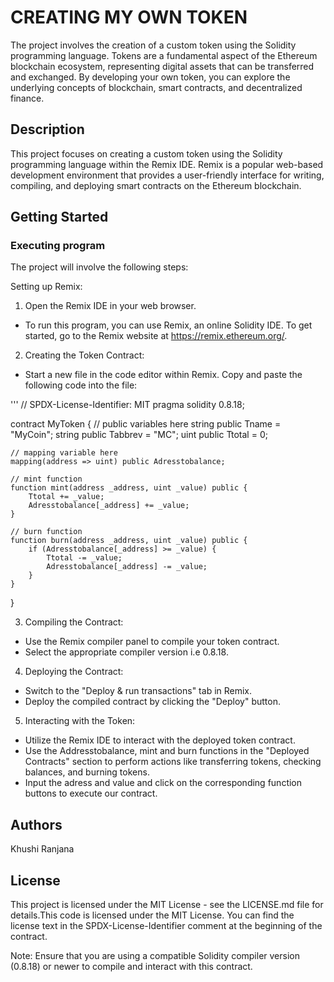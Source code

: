 # CREATING MY OWN TOKEN 

The project involves the creation of a custom token using the Solidity programming language. Tokens are a fundamental aspect of the Ethereum blockchain ecosystem, representing digital assets that can be transferred and exchanged. By developing your own token, you can explore the underlying concepts of blockchain, smart contracts, and decentralized finance.

## Description
This project focuses on creating a custom token using the Solidity programming language within the Remix IDE. Remix is a popular web-based development environment that provides a user-friendly interface for writing, compiling, and deploying smart contracts on the Ethereum blockchain.

## Getting Started

### Executing program

The project will involve the following steps:

Setting up Remix:

1. Open the Remix IDE in your web browser.
* To run this program, you can use Remix, an online Solidity IDE. To get started, go to the Remix website at https://remix.ethereum.org/.

2. Creating the Token Contract:

* Start a new file in the code editor within Remix. Copy and paste the following code into the file:




'''
// SPDX-License-Identifier: MIT
pragma solidity 0.8.18;

contract MyToken {
    // public variables here
    string public Tname = "MyCoin";
    string public Tabbrev = "MC";
    uint public Ttotal = 0;

    // mapping variable here
    mapping(address => uint) public Adresstobalance;

    // mint function
    function mint(address _address, uint _value) public {
        Ttotal += _value;
        Adresstobalance[_address] += _value;
    }

    // burn function
    function burn(address _address, uint _value) public {
        if (Adresstobalance[_address] >= _value) {
            Ttotal -= _value;
            Adresstobalance[_address] -= _value;
        }
    }
}




3. Compiling the Contract:

* Use the Remix compiler panel to compile your token contract.
* Select the appropriate compiler version i.e 0.8.18.

4. Deploying the Contract:

* Switch to the "Deploy & run transactions" tab in Remix.
* Deploy the compiled contract by clicking the "Deploy" button.

5. Interacting with the Token:

* Utilize the Remix IDE to interact with the deployed token contract.
* Use the Addresstobalance, mint and burn functions in the "Deployed Contracts" section to perform actions like transferring tokens, checking balances, and burning tokens.
* Input the adress and value and click on the corresponding function buttons to execute our contract.


## Authors

Khushi Ranjana
 

## License

This project is licensed under the MIT License - see the LICENSE.md file for details.This code is licensed under the MIT License. You can find the license text in the SPDX-License-Identifier comment at the beginning of the contract.

Note: Ensure that you are using a compatible Solidity compiler version (0.8.18) or newer to compile and interact with this contract.
